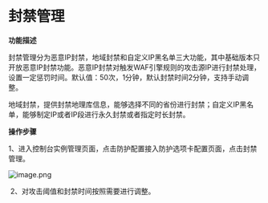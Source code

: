 # 封禁管理

**功能描述**

​    封禁管理分为恶意IP封禁，地域封禁和自定义IP黑名单三大功能，其中基础版本只开放恶意IP封禁功能。恶意IP封禁对触发WAF引擎规则的攻击源IP进行封禁处理，设置一定惩罚时间。默认值：50次，1分钟，默认封禁时间2分钟，支持手动调整。

​    地域封禁，提供封禁地理库信息，能够选择不同的省份进行封禁；自定义IP黑名单，能够制定IP或者IP段进行永久封禁或者指定时长封禁。

**操作步骤**

​    1、进入控制台实例管理页面，点击防护配置接入防护选项卡配置页面，点击封禁管理。

![image.png](https://img1.jcloudcs.com/cms/439f45f4-11d2-4594-b5ca-df631c82499220180817105807.png)

​    2、对攻击阈值和封禁时间按照需要进行调整。